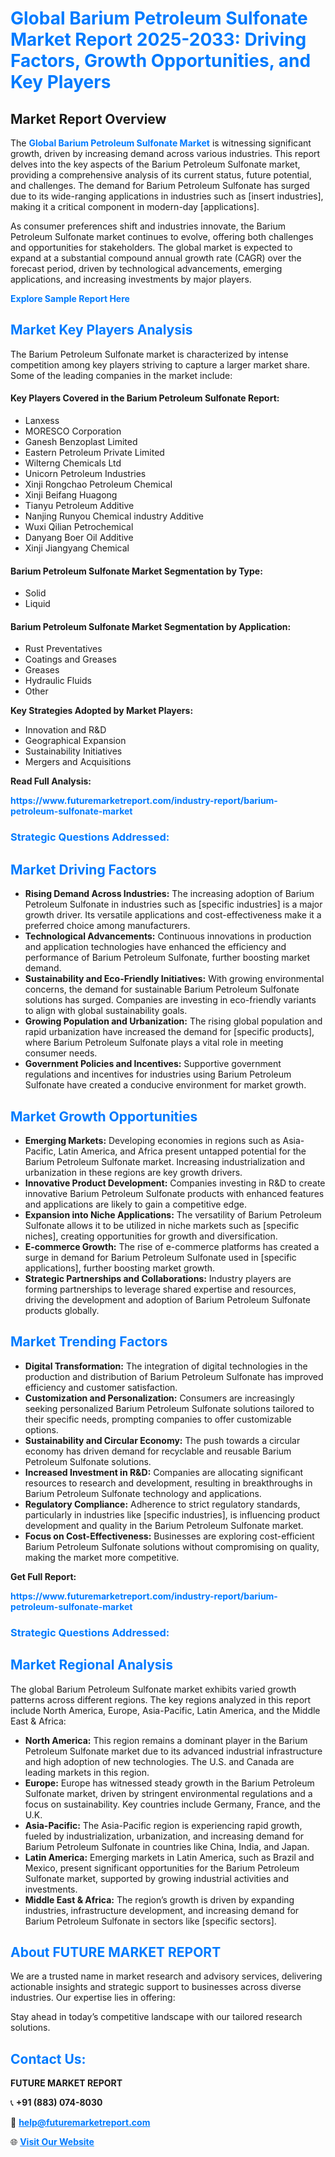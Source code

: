 <h1 style="color: #007BFF;">Global Barium Petroleum Sulfonate Market Report 2025-2033: Driving Factors, Growth Opportunities, and Key Players</h1>

<section id="overview">
<h2>Market Report Overview</h2>
<p>The <a href="https://www.futuremarketreport.com/industry-report/barium-petroleum-sulfonate-market" style="color: #007BFF; text-decoration: none;"><strong>Global Barium Petroleum Sulfonate Market</strong></a> is witnessing significant growth, driven by increasing demand across various industries. This report delves into the key aspects of the Barium Petroleum Sulfonate market, providing a comprehensive analysis of its current status, future potential, and challenges. The demand for Barium Petroleum Sulfonate has surged due to its wide-ranging applications in industries such as [insert industries], making it a critical component in modern-day [applications].</p>
<p>As consumer preferences shift and industries innovate, the Barium Petroleum Sulfonate market continues to evolve, offering both challenges and opportunities for stakeholders. The global market is expected to expand at a substantial compound annual growth rate (CAGR) over the forecast period, driven by technological advancements, emerging applications, and increasing investments by major players.</p>
</section>

<section id="overview">
<p><a href="https://www.futuremarketreport.com/request-sample/reportId=62501" style="color: #007BFF; text-decoration: none;"><strong>Explore Sample Report Here</strong></a></p>
</section>

<section id="key-players">
<h2 style="color: #007BFF;">Market Key Players Analysis</h2>
<p>The Barium Petroleum Sulfonate market is characterized by intense competition among key players striving to capture a larger market share. Some of the leading companies in the market include:</p>
<h4>Key Players Covered in the Barium Petroleum Sulfonate Report:</h4>
<ul><li>Lanxess</li><li>MORESCO Corporation</li><li>Ganesh Benzoplast Limited</li><li>Eastern Petroleum Private Limited</li><li>Wilterng Chemicals Ltd</li><li>Unicorn Petroleum Industries</li><li>Xinji Rongchao Petroleum Chemical</li><li>Xinji Beifang Huagong</li><li>Tianyu Petroleum Additive</li><li>Nanjing Runyou Chemical industry Additive</li><li>Wuxi Qilian Petrochemical</li><li>Danyang Boer Oil Additive</li><li>Xinji Jiangyang Chemical</li></ul>
<h4>Barium Petroleum Sulfonate Market Segmentation by Type:</h4>
<ul><li>Solid</li><li>Liquid</li></ul>

<h4>Barium Petroleum Sulfonate Market Segmentation by Application:</h4>
<ul><li>Rust Preventatives</li><li>Coatings and Greases</li><li>Greases</li><li>Hydraulic Fluids</li><li>Other</li></ul>
<p><strong>Key Strategies Adopted by Market Players:</strong></p>
<ul>
<li>Innovation and R&D</li>
<li>Geographical Expansion</li>
<li>Sustainability Initiatives</li>
<li>Mergers and Acquisitions</li>
</ul>
</section>

<section>
<p><strong>Read Full Analysis: </strong></p><a href="https://www.futuremarketreport.com/industry-report/barium-petroleum-sulfonate-market" style="color: #007BFF; text-decoration: none;"><strong>https://www.futuremarketreport.com/industry-report/barium-petroleum-sulfonate-market</strong></a>
<h3 style="color: #007BFF;">Strategic Questions Addressed:</h3>
</section>

<section id="driving-factors">
<h2 style="color: #007BFF;">Market Driving Factors</h2>
<ul>
<li><strong>Rising Demand Across Industries:</strong> The increasing adoption of Barium Petroleum Sulfonate in industries such as [specific industries] is a major growth driver. Its versatile applications and cost-effectiveness make it a preferred choice among manufacturers.</li>
<li><strong>Technological Advancements:</strong> Continuous innovations in production and application technologies have enhanced the efficiency and performance of Barium Petroleum Sulfonate, further boosting market demand.</li>
<li><strong>Sustainability and Eco-Friendly Initiatives:</strong> With growing environmental concerns, the demand for sustainable Barium Petroleum Sulfonate solutions has surged. Companies are investing in eco-friendly variants to align with global sustainability goals.</li>
<li><strong>Growing Population and Urbanization:</strong> The rising global population and rapid urbanization have increased the demand for [specific products], where Barium Petroleum Sulfonate plays a vital role in meeting consumer needs.</li>
<li><strong>Government Policies and Incentives:</strong> Supportive government regulations and incentives for industries using Barium Petroleum Sulfonate have created a conducive environment for market growth.</li>
</ul>
</section>

<section id="growth-opportunities">
<h2 style="color: #007BFF;">Market Growth Opportunities</h2>
<ul>
<li><strong>Emerging Markets:</strong> Developing economies in regions such as Asia-Pacific, Latin America, and Africa present untapped potential for the Barium Petroleum Sulfonate market. Increasing industrialization and urbanization in these regions are key growth drivers.</li>
<li><strong>Innovative Product Development:</strong> Companies investing in R&D to create innovative Barium Petroleum Sulfonate products with enhanced features and applications are likely to gain a competitive edge.</li>
<li><strong>Expansion into Niche Applications:</strong> The versatility of Barium Petroleum Sulfonate allows it to be utilized in niche markets such as [specific niches], creating opportunities for growth and diversification.</li>
<li><strong>E-commerce Growth:</strong> The rise of e-commerce platforms has created a surge in demand for Barium Petroleum Sulfonate used in [specific applications], further boosting market growth.</li>
<li><strong>Strategic Partnerships and Collaborations:</strong> Industry players are forming partnerships to leverage shared expertise and resources, driving the development and adoption of Barium Petroleum Sulfonate products globally.</li>
</ul>
</section>

<section id="trending-factors">
<h2 style="color: #007BFF;">Market Trending Factors</h2>
<ul>
<li><strong>Digital Transformation:</strong> The integration of digital technologies in the production and distribution of Barium Petroleum Sulfonate has improved efficiency and customer satisfaction.</li>
<li><strong>Customization and Personalization:</strong> Consumers are increasingly seeking personalized Barium Petroleum Sulfonate solutions tailored to their specific needs, prompting companies to offer customizable options.</li>
<li><strong>Sustainability and Circular Economy:</strong> The push towards a circular economy has driven demand for recyclable and reusable Barium Petroleum Sulfonate solutions.</li>
<li><strong>Increased Investment in R&D:</strong> Companies are allocating significant resources to research and development, resulting in breakthroughs in Barium Petroleum Sulfonate technology and applications.</li>
<li><strong>Regulatory Compliance:</strong> Adherence to strict regulatory standards, particularly in industries like [specific industries], is influencing product development and quality in the Barium Petroleum Sulfonate market.</li>
<li><strong>Focus on Cost-Effectiveness:</strong> Businesses are exploring cost-efficient Barium Petroleum Sulfonate solutions without compromising on quality, making the market more competitive.</li>
</ul>
</section>

<section>
<p><strong>Get Full Report: </strong></p><a href="https://www.futuremarketreport.com/industry-report/barium-petroleum-sulfonate-market" style="color: #007BFF; text-decoration: none;"><strong>https://www.futuremarketreport.com/industry-report/barium-petroleum-sulfonate-market</strong></a>
<h3 style="color: #007BFF;">Strategic Questions Addressed:</h3>
</section>


<section id="regional-analysis">
<h2 style="color: #007BFF;">Market Regional Analysis</h2>
<p>The global Barium Petroleum Sulfonate market exhibits varied growth patterns across different regions. The key regions analyzed in this report include North America, Europe, Asia-Pacific, Latin America, and the Middle East & Africa:</p>
<ul>
<li><strong>North America:</strong> This region remains a dominant player in the Barium Petroleum Sulfonate market due to its advanced industrial infrastructure and high adoption of new technologies. The U.S. and Canada are leading markets in this region.</li>
<li><strong>Europe:</strong> Europe has witnessed steady growth in the Barium Petroleum Sulfonate market, driven by stringent environmental regulations and a focus on sustainability. Key countries include Germany, France, and the U.K.</li>
<li><strong>Asia-Pacific:</strong> The Asia-Pacific region is experiencing rapid growth, fueled by industrialization, urbanization, and increasing demand for Barium Petroleum Sulfonate in countries like China, India, and Japan.</li>
<li><strong>Latin America:</strong> Emerging markets in Latin America, such as Brazil and Mexico, present significant opportunities for the Barium Petroleum Sulfonate market, supported by growing industrial activities and investments.</li>
<li><strong>Middle East & Africa:</strong> The region’s growth is driven by expanding industries, infrastructure development, and increasing demand for Barium Petroleum Sulfonate in sectors like [specific sectors].</li>
</ul>
</section>

<footer>
<h2 style="color: #007BFF;">About FUTURE MARKET REPORT</h2>
<p>We are a trusted name in market research and advisory services, delivering actionable insights and strategic support to businesses across diverse industries. Our expertise lies in offering:</p>

<p>Stay ahead in today’s competitive landscape with our tailored research solutions.</p>

<h2 style="color: #007BFF;">Contact Us:</h2>
<p><strong>FUTURE MARKET REPORT</strong></p>
<p>📞 <strong>+91 (883) 074-8030</strong></p>
<p>📧 <strong><a href="mailto:help@futuremarketreport.com" style="color: #007BFF;">help@futuremarketreport.com</a></strong></p>
<p>🌐 <strong><a href="https://www.futuremarketreport.com/" style="color: #007BFF;">Visit Our Website</a></strong></p>
</footer>